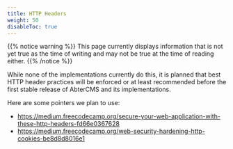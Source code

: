 ```yaml
---
title: HTTP Headers
weight: 50
disableToc: true
---
```


{{% notice warning %}}
This page currently displays information that is not yet true as the time of writing and may not be true at the time of reading either.
{{% /notice %}}

While none of the implementations currently do this, it is planned that best HTTP header practices will be enforced or at least recommended before the first stable release of AbterCMS and its implementations.

Here are some pointers we plan to use:

 - https://medium.freecodecamp.org/secure-your-web-application-with-these-http-headers-fd66e0367628
 - https://medium.freecodecamp.org/web-security-hardening-http-cookies-be8d8d8016e1
